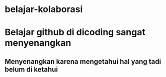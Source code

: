 # belajar-kolaborasi
Belajar github di dicoding sangat menyenangkan
==
Menyenangkan karena mengetahui hal yang tadi belum di ketahui
--
